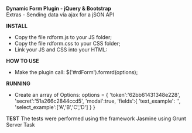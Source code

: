 <b>Dynamic Form Plugin - jQuery & Bootstrap</b>
<br />Extras - Sending data via ajax for a jSON API
	
<b>INSTALL</b>
- Copy the file rdform.js to your JS folder;
- Copy the file rdform.css to your CSS folder;
- Link your JS and CSS into your HTML:
	<script type="text/javascript" src="js/rdform.js"></script>	
	<link rel="stylesheet" type="text/css" href="css/rdform.css" />


<b>HOW TO USE</b> 
- Make the plugin call:
	$('#rdForm').formrd(options);


<b>RUNNING</b>
- Create an array of Options:
	options = { 
		'token':'62bb61431348e228', 
		'secret':'51a266c2844ccd5', 
		'modal':true, 
		'fields':{ 
			'text_example': '',
			'select_example':['A','B','C','D']
		}
	}

<b>TEST</b>	
The tests were performed using the framework Jasmine using Grunt Server Task
